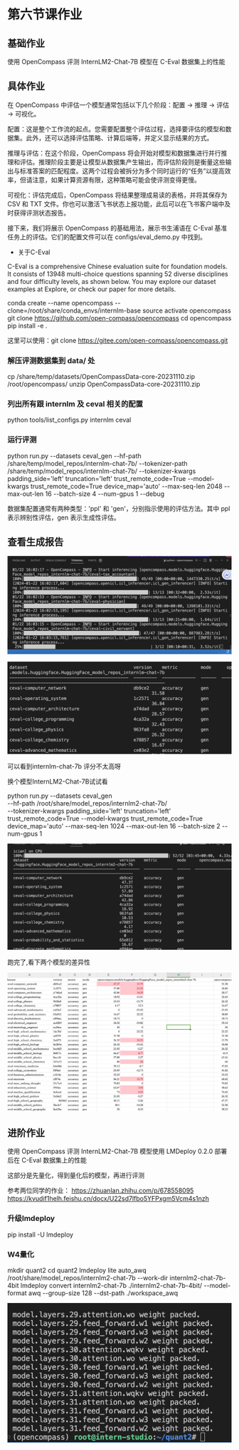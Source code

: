 
# 第六节课作业

##  基础作业

使用 OpenCompass 评测 InternLM2-Chat-7B 模型在 C-Eval 数据集上的性能


## 具体作业

在 OpenCompass 中评估一个模型通常包括以下几个阶段：配置 -> 推理 -> 评估 -> 可视化。

配置：这是整个工作流的起点。您需要配置整个评估过程，选择要评估的模型和数据集。此外，还可以选择评估策略、计算后端等，并定义显示结果的方式。

推理与评估：在这个阶段，OpenCompass 将会开始对模型和数据集进行并行推理和评估。推理阶段主要是让模型从数据集产生输出，而评估阶段则是衡量这些输出与标准答案的匹配程度。这两个过程会被拆分为多个同时运行的“任务”以提高效率，但请注意，如果计算资源有限，这种策略可能会使评测变得更慢。

可视化：评估完成后，OpenCompass 将结果整理成易读的表格，并将其保存为 CSV 和 TXT 文件。你也可以激活飞书状态上报功能，此后可以在飞书客户端中及时获得评测状态报告。

接下来，我们将展示 OpenCompass 的基础用法，展示书生浦语在 C-Eval 基准任务上的评估。它们的配置文件可以在 configs/eval_demo.py 中找到。

- 关于C-Eval

C-Eval is a comprehensive Chinese evaluation suite for foundation models. It consists of 13948 multi-choice questions spanning 52 diverse disciplines and four difficulty levels, as shown below. You may explore our dataset examples at Explore, or check our paper for more details. 

conda create --name opencompass --clone=/root/share/conda_envs/internlm-base
source activate opencompass
git clone https://github.com/open-compass/opencompass
cd opencompass
pip install -e .

这里可以使用：git clone https://gitee.com/open-compass/opencompass.git 

### 解压评测数据集到 data/ 处
cp /share/temp/datasets/OpenCompassData-core-20231110.zip /root/opencompass/
unzip OpenCompassData-core-20231110.zip

### 列出所有跟 internlm 及 ceval 相关的配置
python tools/list_configs.py internlm ceval

### 运行评测
python run.py --datasets ceval_gen --hf-path /share/temp/model_repos/internlm-chat-7b/ --tokenizer-path /share/temp/model_repos/internlm-chat-7b/ --tokenizer-kwargs padding_side='left' truncation='left' trust_remote_code=True --model-kwargs trust_remote_code=True device_map='auto' --max-seq-len 2048 --max-out-len 16 --batch-size 4 --num-gpus 1 --debug

数据集配置通常有两种类型：'ppl' 和 'gen'，分别指示使用的评估方法。其中 ppl 表示辨别性评估，gen 表示生成性评估。

## 查看生成报告

![Alt text](src\7-image-8.png)

![Alt text](src\7-image-9.png)

可以看到internlm-chat-7b 评分不太高呀

换个模型InternLM2-Chat-7B试试看

python run.py --datasets ceval_gen \
--hf-path /root/share/model_repos/internlm2-chat-7b/ \
--tokenizer-kwargs padding_side='left' truncation='left' \
trust_remote_code=True --model-kwargs trust_remote_code=True \
device_map='auto' --max-seq-len 1024 --max-out-len 16 --batch-size 2 --num-gpus 1

![Alt text](src\7-image-10.png)

跑完了,看下两个模型的差异性

![Alt text](src\7-image-11.png)



## 进阶作业

使用 OpenCompass 评测 InternLM2-Chat-7B 模型使用 LMDeploy 0.2.0 部署后在 C-Eval 数据集上的性能

这部分是先量化，得到量化后的模型，再进行评测

参考两位同学的作业：
https://zhuanlan.zhihu.com/p/678558095
https://kvudif1helh.feishu.cn/docx/U22sd7lfbo5YFPxgm5Vcm4s1nzh

### 升级lmdeploy
pip install -U lmdeploy

### W4量化
mkdir quant2
cd quant2
lmdeploy lite auto_awq /root/share/model_repos/internlm2-chat-7b  --work-dir internlm2-chat-7b-4bit
lmdeploy convert  internlm2-chat-7b ./internlm2-chat-7b-4bit/ --model-format awq --group-size 128  --dst-path  ./workspace_awq

![Alt text](image.png)



